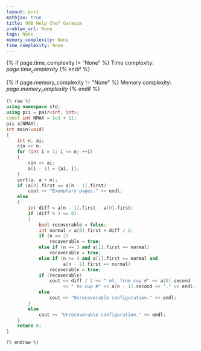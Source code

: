 ```yaml
---
layout: post
mathjax: true
title: 99B Help Chef Garasim
problem_url: None
tags: None
memory_complexity: None
time_complexity: None
---
```




{% if page.time_complexity != "None" %}
Time complexity: ${{ page.time_complexity }}$
{% endif %}

{% if page.memory_complexity != "None" %}
Memory complexity: ${{ page.memory_complexity }}$
{% endif %}

```cpp
{% raw %}
using namespace std;
using pii = pair<int, int>;
const int NMAX = 1e3 + 11;
pii a[NMAX];
int main(void)
{
    int n, ai;
    cin >> n;
    for (int i = 1; i <= n; ++i)
    {
        cin >> ai;
        a[i - 1] = {ai, i};
    }
    sort(a, a + n);
    if (a[0].first == a[n - 1].first)
        cout << "Exemplary pages." << endl;
    else
    {
        int diff = a[n - 1].first - a[0].first;
        if (diff % 2 == 0)
        {
            bool recoverable = false;
            int normal = a[0].first + diff / 2;
            if (n == 2)
                recoverable = true;
            else if (n == 3 and a[1].first == normal)
                recoverable = true;
            else if (n >= 4 and a[1].first == normal and
                     a[n - 2].first == normal)
                recoverable = true;
            if (recoverable)
                cout << diff / 2 << " ml. from cup #" << a[0].second
                     << " to cup #" << a[n - 1].second << "." << endl;
            else
                cout << "Unrecoverable configuration." << endl;
        }
        else
            cout << "Unrecoverable configuration." << endl;
    }
    return 0;
}

{% endraw %}
```